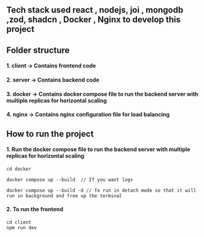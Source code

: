 ## Tech stack used react , nodejs, joi , mongodb ,zod, shadcn , Docker , Nginx to develop this project

## Folder structure

#### 1. client -> Contains frontend code

#### 2. server -> Contains backend code

#### 3. docker -> Contains docker compose file to run the backend server with multiple replicas for horizontal scaling

#### 4. nginx -> Contains nginx configuration file for load balancing

## How to run the project

#### 1. Run the docker compose file to run the backend server with multiple replicas for horizontal scaling

```
cd docker

docker compose up --build  // If you want logs

docker compose up --build -d // To run in detach mode so that it will run in background and free up the terminal
```

#### 2. To run the frontend

```
cd client
npm run dev
```
